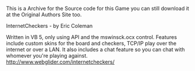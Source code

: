 This is a Archive for the Source code for this Game you can still download it at the Original Authors Site too.

InternetCheckers - by Eric Coleman

Written in VB 5, only using API and the mswinsck.ocx control. Features include custom skins for the board and checkers, TCP/IP play over the internet or over a LAN. It also includes a chat feature so you can chat with whomever you're playing against. http://www.webglider.com/internetcheckers/
